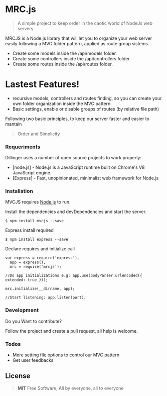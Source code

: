 # MRC.js

>A simple project to keep order in the caotic world of NodeJs web servers


MRCJS is a Node.js library that will let you to organize your web server easily following a MVC folder pattern, applied as route group sistems.

  - Create some models inside the /api/models folder.
  - Create some controllers inside the /api/controllers folder.
  - Create some routes inside the /api/routes folder.

# Lastest Features!

  - recursive models, controllers and routes finding, so you can create your own folder organization inside the MVC pattern.
  - Basic settings, enable or disable groups of routes (by relative file path)

Following two basic principles, to keep our server faster and easier to mantain

> Order and Simplicity


### Requeriments

Dillinger uses a number of open source projects to work properly:

* [node.js] - Node.js is a JavaScript runtime built on Chrome's V8 JavaScript engine.
* [Express] - Fast, unopinionated, minimalist web framework for Node.js


### Installation

MVCJS requires [Node.js](https://nodejs.org/) to run.

Install the dependencies and devDependencies and start the server.

```
$ npm install mvcjs --save
```

Express install required
```
$ npm install express --save
```

Declare requires and initialize call

```
var express = require('express'),
  app = express(),
  mrc = require('mrcjs');
  
//Do app initializations e.g: app.use(bodyParser.urlencoded({ extended: true }));

mrc.initialize(__dirname, app);

//Start listening: app.listen(port);
```

### Development

Do you Want to contribute? 

Follow the project and create a pull request, all help is welcome.

### Todos

 - More setting file options to control our MVC pattern
 - Get user feedbacks

License
----

>**MIT**
>Free Software, All by everyone, all to everyone



